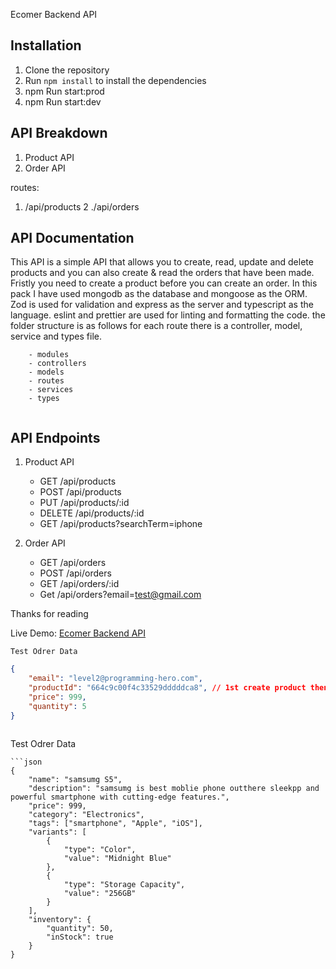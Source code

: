  Ecomer Backend API 

## Installation
1. Clone the repository
2. Run `npm install` to install the dependencies
3. npm Run  start:prod 
4. npm Run  start:dev 


## API  Breakdown
 1. Product API
2. Order API

routes:
1. /api/products
2 ./api/orders

## API Documentation
 This API is a simple API that allows you to create, read, update and delete products and you can also create & read the orders that have been made. Fristly you need to create a product before you can create an order. In this pack I have used mongodb as the database and mongoose as the ORM. Zod is used for validation and express as the server  and typescript as the language. eslint and prettier are used for linting and formatting the code. 
 the folder structure is as follows for each route there is a controller, model, service and types file.

```src
    - modules
    - controllers
    - models
    - routes
    - services
    - types
   
```

## API Endpoints
1. Product API
    - GET /api/products
    - POST /api/products
    - PUT /api/products/:id
    - DELETE /api/products/:id
    - GET /api/products?searchTerm=iphone

2. Order API
    - GET /api/orders
    - POST /api/orders
    - GET /api/orders/:id
    - Get /api/orders?email=test@gmail.com


Thanks for reading 

Live Demo: [Ecomer Backend API](ecombackend-ecru.vercel.app)





``` 
Test Odrer Data 
``` 
```json
{
    "email": "level2@programming-hero.com",
    "productId": "664c9c00f4c33529dddddca8", // 1st create product then get the id 
    "price": 999,
    "quantity": 5
}
```
```

``` 
Test Odrer Data 
``` 
```json
{
    "name": "samsumg S5",
    "description": "samsumg is best moblie phone outthere sleekpp and powerful smartphone with cutting-edge features.",
    "price": 999,
    "category": "Electronics",
    "tags": ["smartphone", "Apple", "iOS"],
    "variants": [
        {
            "type": "Color",
            "value": "Midnight Blue"
        },
        {
            "type": "Storage Capacity",
            "value": "256GB"
        }
    ],
    "inventory": {
        "quantity": 50,
        "inStock": true
    }
}
``` 
```





